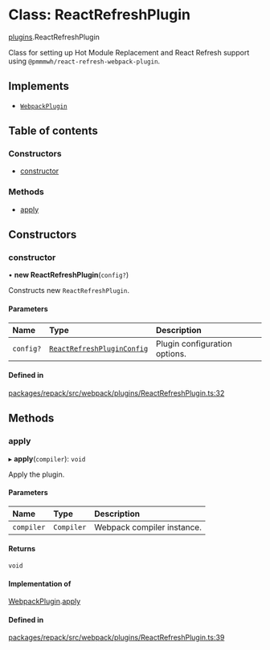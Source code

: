 # Class: ReactRefreshPlugin

[plugins](../modules/plugins.md).ReactRefreshPlugin

Class for setting up Hot Module Replacement and React Refresh support using `@pmmmwh/react-refresh-webpack-plugin`.

## Implements

- [`WebpackPlugin`](../interfaces/WebpackPlugin.md)

## Table of contents

### Constructors

- [constructor](plugins.ReactRefreshPlugin.md#constructor)

### Methods

- [apply](plugins.ReactRefreshPlugin.md#apply)

## Constructors

### constructor

• **new ReactRefreshPlugin**(`config?`)

Constructs new `ReactRefreshPlugin`.

#### Parameters

| Name | Type | Description |
| :------ | :------ | :------ |
| `config?` | [`ReactRefreshPluginConfig`](../interfaces/plugins.ReactRefreshPluginConfig.md) | Plugin configuration options. |

#### Defined in

[packages/repack/src/webpack/plugins/ReactRefreshPlugin.ts:32](https://github.com/callstack/repack/blob/9e6a11a/packages/repack/src/webpack/plugins/ReactRefreshPlugin.ts#L32)

## Methods

### apply

▸ **apply**(`compiler`): `void`

Apply the plugin.

#### Parameters

| Name | Type | Description |
| :------ | :------ | :------ |
| `compiler` | `Compiler` | Webpack compiler instance. |

#### Returns

`void`

#### Implementation of

[WebpackPlugin](../interfaces/WebpackPlugin.md).[apply](../interfaces/WebpackPlugin.md#apply)

#### Defined in

[packages/repack/src/webpack/plugins/ReactRefreshPlugin.ts:39](https://github.com/callstack/repack/blob/9e6a11a/packages/repack/src/webpack/plugins/ReactRefreshPlugin.ts#L39)
